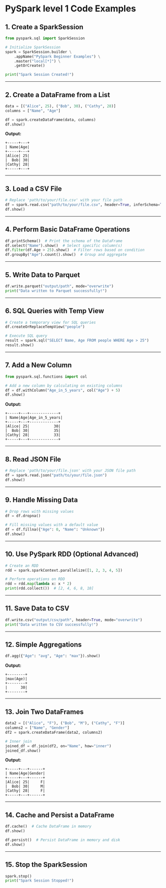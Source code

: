 
# PySpark level 1 Code Examples

## 1. Create a SparkSession
```python
from pyspark.sql import SparkSession

# Initialize SparkSession
spark = SparkSession.builder \
    .appName("PySpark Beginner Examples") \
    .master("local[*]") \
    .getOrCreate()

print("Spark Session Created!")
```

---

## 2. Create a DataFrame from a List
```python
data = [("Alice", 25), ("Bob", 30), ("Cathy", 28)]
columns = ["Name", "Age"]

df = spark.createDataFrame(data, columns)
df.show()
```

**Output:**
```
+-----+---+
| Name|Age|
+-----+---+
|Alice| 25|
|  Bob| 30|
|Cathy| 28|
+-----+---+
```

---

## 3. Load a CSV File
```python
# Replace 'path/to/your/file.csv' with your file path
df = spark.read.csv("path/to/your/file.csv", header=True, inferSchema=True)
df.show()
```

---

## 4. Perform Basic DataFrame Operations
```python
df.printSchema()  # Print the schema of the DataFrame
df.select("Name").show()  # Select specific column(s)
df.filter(df.Age > 25).show()  # Filter rows based on condition
df.groupBy("Age").count().show()  # Group and aggregate
```

---

## 5. Write Data to Parquet
```python
df.write.parquet("output/path", mode="overwrite")
print("Data written to Parquet successfully!")
```

---

## 6. SQL Queries with Temp View
```python
# Create a temporary view for SQL queries
df.createOrReplaceTempView("people")

# Execute SQL query
result = spark.sql("SELECT Name, Age FROM people WHERE Age > 25")
result.show()
```

---

## 7. Add a New Column
```python
from pyspark.sql.functions import col

# Add a new column by calculating on existing columns
df = df.withColumn("Age_in_5_years", col("Age") + 5)
df.show()
```

**Output:**
```
+-----+---+-------------+
| Name|Age|Age_in_5_years|
+-----+---+-------------+
|Alice| 25|           30|
|  Bob| 30|           35|
|Cathy| 28|           33|
+-----+---+-------------+
```

---

## 8. Read JSON File
```python
# Replace 'path/to/your/file.json' with your JSON file path
df = spark.read.json("path/to/your/file.json")
df.show()
```

---

## 9. Handle Missing Data
```python
# Drop rows with missing values
df = df.dropna()

# Fill missing values with a default value
df = df.fillna({"Age": 0, "Name": "Unknown"})
df.show()
```

---

## 10. Use PySpark RDD (Optional Advanced)
```python
# Create an RDD
rdd = spark.sparkContext.parallelize([1, 2, 3, 4, 5])

# Perform operations on RDD
rdd = rdd.map(lambda x: x * 2)
print(rdd.collect())  # [2, 4, 6, 8, 10]
```

---

## 11. Save Data to CSV
```python
df.write.csv("output/csv/path", header=True, mode="overwrite")
print("Data written to CSV successfully!")
```

---

## 12. Simple Aggregations
```python
df.agg({"Age": "avg", "Age": "max"}).show()
```

**Output:**
```
+--------+
|max(Age)|
+--------+
|      30|
+--------+
```

---

## 13. Join Two DataFrames
```python
data2 = [("Alice", "F"), ("Bob", "M"), ("Cathy", "F")]
columns2 = ["Name", "Gender"]
df2 = spark.createDataFrame(data2, columns2)

# Inner join
joined_df = df.join(df2, on="Name", how="inner")
joined_df.show()
```

**Output:**
```
+-----+---+------+
| Name|Age|Gender|
+-----+---+------+
|Alice| 25|     F|
|  Bob| 30|     M|
|Cathy| 28|     F|
+-----+---+------+
```

---

## 14. Cache and Persist a DataFrame
```python
df.cache()  # Cache DataFrame in memory
df.show()

df.persist()  # Persist DataFrame in memory and disk
df.show()
```

---

## 15. Stop the SparkSession
```python
spark.stop()
print("Spark Session Stopped!")
```

